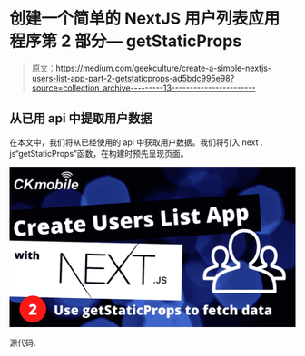 # 创建一个简单的 NextJS 用户列表应用程序第 2 部分— getStaticProps

> 原文：<https://medium.com/geekculture/create-a-simple-nextjs-users-list-app-part-2-getstaticprops-ad5bdc995e98?source=collection_archive---------13----------------------->

## 从已用 api 中提取用户数据

在本文中，我们将从已经使用的 api 中获取用户数据。我们将引入 next . js“getStaticProps”函数，在构建时预先呈现页面。

![](img/b062fe4ec9e9ea7b0ad9965d86ae7ba9.png)

源代码: